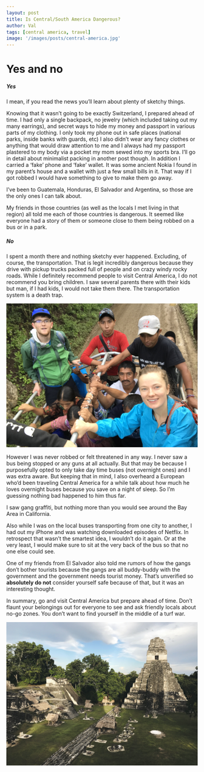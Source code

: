 ```yaml
---
layout: post
title: Is Central/South America Dangerous?
author: Val
tags: [central america, travel]
image: '/images/posts/central-america.jpg'
---
```


# Yes and no

##### Yes
I mean, if you read the news you’ll learn about plenty of sketchy things.

Knowing that it wasn’t going to be exactly Switzerland, I prepared ahead of time. I had only a single backpack, no jewelry (which included taking out my many earrings), and secret ways to hide my money and passport in various parts of my clothing. I only took my phone out in safe places (national parks, inside banks with guards, etc) I also didn’t wear any fancy clothes or anything that would draw attention to me and I always had my passport plastered to my body via a pocket my mom sewed into my sports bra. I’ll go in detail about minimalist packing in another post though. In addition I carried a ‘fake’ phone and ‘fake’ wallet. It was some ancient Nokia I found in my parent’s house and a wallet with just a few small bills in it. That way if I got robbed I would have something to give to make them go away.

I’ve been to Guatemala, Honduras, El Salvador and Argentina, so those are the only ones I can talk about.

My friends in those countries (as well as the locals I met living in that region) all told me each of those countries is dangerous. It seemed like everyone had a story of them or someone close to them being robbed on a bus or in a park.


##### No

I spent a month there and nothing sketchy ever happened. Excluding, of course, the transportation. That is legit incredibly dangerous because they drive with pickup trucks packed full of people and on crazy windy rocky roads. While I definitely recommend people to visit Central America, I do not recommend you bring children. I saw several parents there with their kids but man, if I had kids, I would not take them there. The transportation system is a death trap.

![Guatemala](/images/posts/truck.jpg)

However I was never robbed or felt threatened in any way. I never saw a bus being stopped or any guns at all actually. But that may be because I purposefully opted to only take day time buses (not overnight ones) and I was extra aware. But keeping that in mind, I also overheard a European who’d been traveling Central America for a while talk about how much he loves overnight buses because you save on a night of sleep. So I’m guessing nothing bad happened to him thus far.

I saw gang graffiti, but nothing more than you would see around the Bay Area in California.

Also while I was on the local buses transporting from one city to another, I had out my iPhone and was watching downloaded episodes of Netflix. In retrospect that wasn’t the smartest idea, I wouldn’t do it again. Or at the very least, I would make sure to sit at the very back of the bus so that no one else could see.

One of my friends from El Salvador also told me rumors of how the gangs don’t bother tourists because the gangs are all buddy-buddy with the government and the government needs tourist money. That’s unverified so **absolutely do not** consider yourself safe because of that, but it was an interesting thought.

In summary, go and visit Central America but prepare ahead of time. Don’t flaunt your belongings out for everyone to see and ask friendly locals about no-go zones. You don’t want to find yourself in the middle of a turf war.

![Tikal](/images/posts/tikal.jpg)